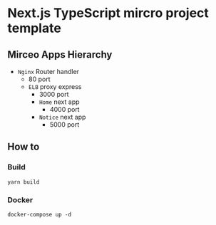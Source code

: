 # Next.js TypeScript mircro project template

## Mirceo Apps Hierarchy
- `Nginx` Router handler
	- 80 port
  - `ELB` proxy express
    - 3000 port
    - `Home` next app
      - 4000 port
    - `Notice` next app
      - 5000 port

## How to

### Build

```
yarn build
```

### Docker

```
docker-compose up -d
```
